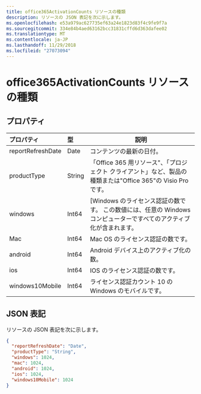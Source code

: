 ```yaml
---
title: office365ActivationCounts リソースの種類
description: リソースの JSON 表記を次に示します。
ms.openlocfilehash: e53a979ac627735ef63a24e1823d83f4c9fe9f7a
ms.sourcegitcommit: 334e84b4aed63162bcc31831cffd6d363dafee02
ms.translationtype: MT
ms.contentlocale: ja-JP
ms.lasthandoff: 11/29/2018
ms.locfileid: "27073094"
---
```

# <a name="office365activationcounts-resource-type"></a>office365ActivationCounts リソースの種類

## <a name="properties"></a>プロパティ

| プロパティ          | 型   | 説明                              |
| :---------------- | :----- | ---------------------------------------- |
| reportRefreshDate | Date   | コンテンツの最新の日付。          |
| productType       | String | 「Office 365 用リソース"、「プロジェクト クライアント」など、製品の種類または"Office 365"の Visio Pro です。 |
| windows           | Int64  | [Windows のライセンス認証の数です。 この数値には、任意の Windows コンピューターですべてのアクティブ化が含まれます。 |
| Mac               | Int64  | Mac OS のライセンス認証の数です。          |
| android           | Int64  | Android デバイス上のアクティブ化の数。  |
| ios               | Int64  | IOS のライセンス認証の数です。             |
| windows10Mobile   | Int64  | ライセンス認証カウント 10 の Windows のモバイルです。 |

## <a name="json-representation"></a>JSON 表記

リソースの JSON 表記を次に示します。

<!-- {
  "blockType": "resource",
  "@odata.type": "microsoft.graph.office365ActivationCounts"
} -->

```json
{
  "reportRefreshDate": "Date", 
  "productType": "String", 
  "windows": 1024, 
  "mac": 1024, 
  "android": 1024, 
  "ios": 1024, 
  "windows10Mobile": 1024
}
```
